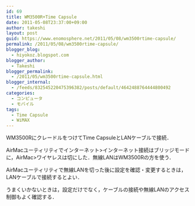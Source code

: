 ```yaml
---
id: 69
title: WM3500R+Time Capsule
date: 2011-05-08T23:37:00+09:00
author: takeshi
layout: post
guid: https://www.enomosphere.net/2011/05/08/wm3500rtime-capsule/
permalink: /2011/05/08/wm3500rtime-capsule/
blogger_blog:
  - hiyokoz.blogspot.com
blogger_author:
  - Takeshi
blogger_permalink:
  - /2011/05/wm3500rtime-capsule.html
blogger_internal:
  - /feeds/832545220475396382/posts/default/4642488764444800492
categories:
  - コンピュータ
  - モバイル
tags:
  - Time Capsule
  - WiMAX
---
```

WM3500RにクレードルをつけてTime CapsuleとLANケーブルで接続．
<!--more-->

AirMacユーティリティでインターネット>インターネット接続はブリッジモードに，AirMac>ワイヤレスは切にした．無線LANはWM3500Rの方を使う．

AirMacユーティリティで無線LANを切った後に設定を確認・変更するときは，LANケーブルで接続するとよい．

うまくいかないときは，設定だけでなく，ケーブルの接続や無線LANのアクセス制御もよく確認する．